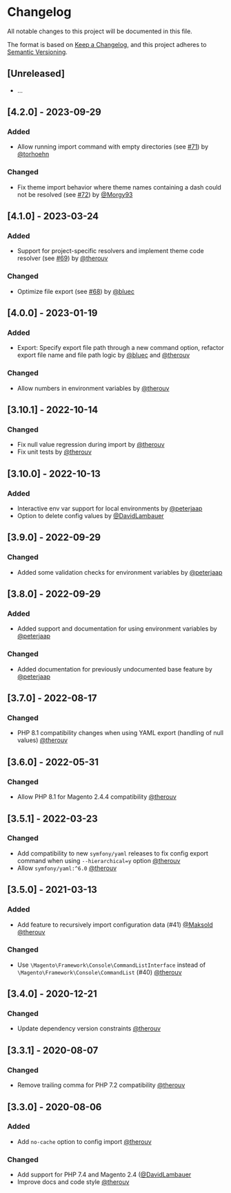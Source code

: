 # Changelog

All notable changes to this project will be documented in this file.

The format is based on [Keep a Changelog](https://keepachangelog.com/en/1.0.0/),
and this project adheres to [Semantic Versioning](https://semver.org/spec/v2.0.0.html).

## [Unreleased]

* ...

## [4.2.0] - 2023-09-29

### Added

* Allow running import command with empty directories (see [#71](https://github.com/semaio/Magento2-ConfigImportExport/pull/71)) by [@torhoehn](https://github.com/torhoehn)

### Changed

* Fix theme import behavior where theme names containing a dash could not be resolved (see [#72](https://github.com/semaio/Magento2-ConfigImportExport/pull/72)) by [@Morgy93](https://github.com/Morgy93)

## [4.1.0] - 2023-03-24

### Added

* Support for project-specific resolvers and implement theme code resolver (see [#69](https://github.com/semaio/Magento2-ConfigImportExport/pull/69)) by [@therouv](https://github.com/therouv)

### Changed

* Optimize file export (see [#68](https://github.com/semaio/Magento2-ConfigImportExport/pull/68)) by [@bluec](https://github.com/bluec)

## [4.0.0] - 2023-01-19

### Added

* Export: Specify export file path through a new command option, refactor export file name and file path logic by [@bluec](https://github.com/bluec) and [@therouv](https://github.com/therouv)

### Changed

* Allow numbers in environment variables by [@therouv](https://github.com/therouv)

## [3.10.1] - 2022-10-14

### Changed

* Fix null value regression during import by [@therouv](https://github.com/therouv)
* Fix unit tests by [@therouv](https://github.com/therouv)

## [3.10.0] - 2022-10-13

### Added

* Interactive env var support for local environments by [@peterjaap](https://github.com/peterjaap)
* Option to delete config values by [@DavidLambauer](https://github.com/DavidLambauer)

## [3.9.0] - 2022-09-29

### Changed

* Added some validation checks for environment variables by [@peterjaap](https://github.com/peterjaap)

## [3.8.0] - 2022-09-29

### Added

* Added support and documentation for using environment variables by [@peterjaap](https://github.com/peterjaap)

### Changed

* Added documentation for previously undocumented base feature by [@peterjaap](https://github.com/peterjaap)

## [3.7.0] - 2022-08-17

### Changed

* PHP 8.1 compatibility changes when using YAML export (handling of null values) [@therouv](https://github.com/therouv)

## [3.6.0] - 2022-05-31

### Changed

* Allow PHP 8.1 for Magento 2.4.4 compatibility [@therouv](https://github.com/therouv)

## [3.5.1] - 2022-03-23

### Changed

* Add compatibility to new `symfony/yaml` releases to fix config export command when using `--hierarchical=y` option [@therouv](https://github.com/therouv)
* Allow `symfony/yaml:^6.0` [@therouv](https://github.com/therouv)

## [3.5.0] - 2021-03-13

### Added

* Add feature to recursively import configuration data (#41) [@Maksold](https://github.com/Maksold) [@therouv](https://github.com/therouv)

### Changed

* Use `\Magento\Framework\Console\CommandListInterface` instead of `\Magento\Framework\Console\CommandList` (#40) [@therouv](https://github.com/therouv)

## [3.4.0] - 2020-12-21

### Changed

* Update dependency version constraints [@therouv](https://github.com/therouv)

## [3.3.1] - 2020-08-07

### Changed

* Remove trailing comma for PHP 7.2 compatibility [@therouv](https://github.com/therouv)

## [3.3.0] - 2020-08-06

### Added

* Add `no-cache` option to config import [@therouv](https://github.com/therouv)

### Changed

* Add support for PHP 7.4 and Magento 2.4 ([@DavidLambauer](https://github.com/DavidLambauer)
* Improve docs and code style [@therouv](https://github.com/therouv)
